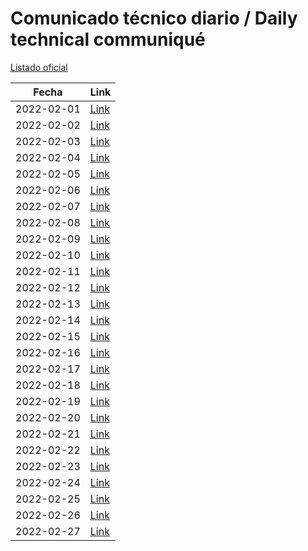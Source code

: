 # Comunicado técnico diario / Daily technical communiqué

[Listado oficial](https://www.gob.mx/salud/documentos/coronavirus-covid19-comunicados-tecnicos-diarios-febrero-2022)

| Fecha               | Link        |
| ------------------- | ----------  |
| 2022-02-01 | [Link](https://www.gob.mx/salud/prensa/comunicado-tecnico-diario-covid-19-293717) |
| 2022-02-02 | [Link](https://www.gob.mx/salud/prensa/comunicado-tecnico-diario-covid-19-293742) |
| 2022-02-03 | [Link](https://www.gob.mx/salud/prensa/comunicado-tecnico-diario-covid-19-293969) |
| 2022-02-04 | [Link](https://www.gob.mx/salud/prensa/comunicado-tecnico-diario-covid-19-294058) |
| 2022-02-05 | [Link](https://www.gob.mx/salud/prensa/comunicado-tecnico-diario-covid-19-294092) |
| 2022-02-06 | [Link](https://www.gob.mx/salud/prensa/comunicado-tecnico-diario-covid-19-294118) |
| 2022-02-07 | [Link](https://www.gob.mx/salud/prensa/comunicado-tecnico-diario-covid-19-294155) |
| 2022-02-08 | [Link](https://www.gob.mx/salud/prensa/comunicado-tecnico-diario-covid-19-294158) |
| 2022-02-09 | [Link](https://www.gob.mx/salud/prensa/comunicado-tecnico-diario-covid-19-294349) |
| 2022-02-10 | [Link](https://www.gob.mx/salud/prensa/comunicado-tecnico-diario-covid-19-294419) |
| 2022-02-11 | [Link](https://www.gob.mx/salud/prensa/comunicado-tecnico-diario-covid-19-294490) |
| 2022-02-12 | [Link](https://www.gob.mx/salud/prensa/comunicado-tecnico-diario-covid-19-294533) |
| 2022-02-13 | [Link](https://www.gob.mx/salud/prensa/comunicado-tecnico-diario-covid-19-294534) |
| 2022-02-14 | [Link](https://www.gob.mx/salud/prensa/comunicado-tecnico-diario-covid-19-294536) |
| 2022-02-15 | [Link](https://www.gob.mx/salud/prensa/comunicado-tecnico-diario-covid-19-294535) |
| 2022-02-16 | [Link](https://www.gob.mx/salud/prensa/comunicado-tecnico-diario-covid-19-294537) |
| 2022-02-17 | [Link](https://www.gob.mx/salud/prensa/comunicado-tecnico-diario-covid-19-294538) |
| 2022-02-18 | [Link](https://www.gob.mx/salud/prensa/comunicado-tecnico-diario-covid-19-294539) |
| 2022-02-19 | [Link](https://www.gob.mx/salud/prensa/comunicado-tecnico-diario-covid-19-294540) |
| 2022-02-20 | [Link](https://www.gob.mx/salud/prensa/comunicado-tecnico-diario-covid-19-294542) |
| 2022-02-21 | [Link](https://www.gob.mx/salud/prensa/comunicado-tecnico-diario-covid-19-295040) |
| 2022-02-22 | [Link](https://www.gob.mx/salud/prensa/comunicado-tecnico-diario-covid-19-295041) |
| 2022-02-23 | [Link](https://www.gob.mx/salud/prensa/comunicado-tecnico-diario-covid-19-295042) |
| 2022-02-24 | [Link](https://www.gob.mx/salud/prensa/comunicado-tecnico-diario-covid-19-295043) |
| 2022-02-25 | [Link](https://www.gob.mx/salud/prensa/comunicado-tecnico-diario-covid-19-295045) |
| 2022-02-26 | [Link](https://www.gob.mx/salud/prensa/comunicado-tecnico-diario-covid-19-295046) |
| 2022-02-27 | [Link](https://www.gob.mx/salud/prensa/comunicado-tecnico-diario-covid-19-295048) |
